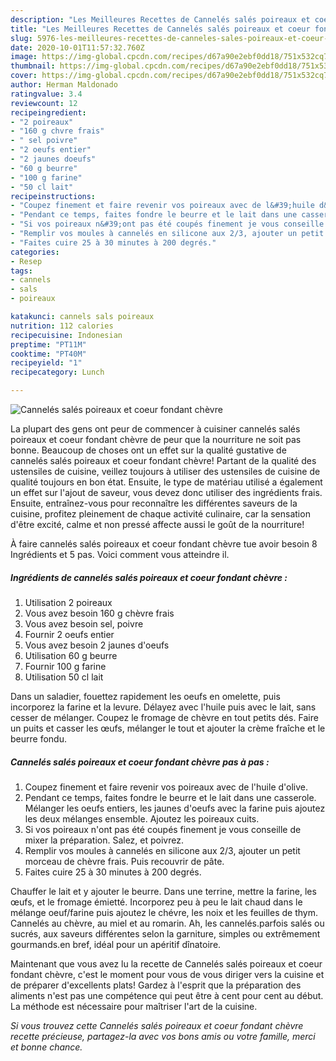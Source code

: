 ```yaml
---
description: "Les Meilleures Recettes de Cannelés salés poireaux et coeur fondant chèvre"
title: "Les Meilleures Recettes de Cannelés salés poireaux et coeur fondant chèvre"
slug: 5976-les-meilleures-recettes-de-canneles-sales-poireaux-et-coeur-fondant-chevre
date: 2020-10-01T11:57:32.760Z
image: https://img-global.cpcdn.com/recipes/d67a90e2ebf0dd18/751x532cq70/canneles-sales-poireaux-et-coeur-fondant-chevre-photo-principale-de-la-recette.jpg
thumbnail: https://img-global.cpcdn.com/recipes/d67a90e2ebf0dd18/751x532cq70/canneles-sales-poireaux-et-coeur-fondant-chevre-photo-principale-de-la-recette.jpg
cover: https://img-global.cpcdn.com/recipes/d67a90e2ebf0dd18/751x532cq70/canneles-sales-poireaux-et-coeur-fondant-chevre-photo-principale-de-la-recette.jpg
author: Herman Maldonado
ratingvalue: 3.4
reviewcount: 12
recipeingredient:
- "2 poireaux"
- "160 g chvre frais"
- " sel poivre"
- "2 oeufs entier"
- "2 jaunes doeufs"
- "60 g beurre"
- "100 g farine"
- "50 cl lait"
recipeinstructions:
- "Coupez finement et faire revenir vos poireaux avec de l&#39;huile d&#39;olive."
- "Pendant ce temps, faites fondre le beurre et le lait dans une casserole. Mélanger les oeufs entiers, les jaunes d&#39;oeufs avec la farine puis ajoutez les deux mélanges ensemble. Ajoutez les poireaux cuits."
- "Si vos poireaux n&#39;ont pas été coupés finement je vous conseille de mixer la préparation. Salez, et poivrez."
- "Remplir vos moules à cannelés en silicone aux 2/3, ajouter un petit morceau de chèvre frais. Puis recouvrir de pâte."
- "Faites cuire 25 à 30 minutes à 200 degrés."
categories:
- Resep
tags:
- cannels
- sals
- poireaux

katakunci: cannels sals poireaux 
nutrition: 112 calories
recipecuisine: Indonesian
preptime: "PT11M"
cooktime: "PT40M"
recipeyield: "1"
recipecategory: Lunch

---
```



![Cannelés salés poireaux et coeur fondant chèvre](https://img-global.cpcdn.com/recipes/d67a90e2ebf0dd18/751x532cq70/canneles-sales-poireaux-et-coeur-fondant-chevre-photo-principale-de-la-recette.jpg)

La plupart des gens ont peur de commencer à cuisiner cannelés salés poireaux et coeur fondant chèvre de peur que la nourriture ne soit pas bonne. Beaucoup de choses ont un effet sur la qualité gustative de cannelés salés poireaux et coeur fondant chèvre! Partant de la qualité des ustensiles de cuisine, veillez toujours à utiliser des ustensiles de cuisine de qualité toujours en bon état. Ensuite, le type de matériau utilisé a également un effet sur l'ajout de saveur, vous devez donc utiliser des ingrédients frais. Ensuite, entraînez-vous pour reconnaître les différentes saveurs de la cuisine, profitez pleinement de chaque activité culinaire, car la sensation d'être excité, calme et non pressé affecte aussi le goût de la nourriture!

<!--inarticleads1-->

À faire cannelés salés poireaux et coeur fondant chèvre tue avoir besoin 8 Ingrédients et 5 pas. Voici comment vous atteindre il.

##### Ingrédients de cannelés salés poireaux et coeur fondant chèvre :

1. Utilisation 2 poireaux
1. Vous avez besoin 160 g chèvre frais
1. Vous avez besoin  sel, poivre
1. Fournir 2 oeufs entier
1. Vous avez besoin 2 jaunes d&#39;oeufs
1. Utilisation 60 g beurre
1. Fournir 100 g farine
1. Utilisation 50 cl lait


Dans un saladier, fouettez rapidement les oeufs en omelette, puis incorporez la farine et la levure. Délayez avec l&#39;huile puis avec le lait, sans cesser de mélanger. Coupez le fromage de chèvre en tout petits dés. Faire un puits et casser les œufs, mélanger le tout et ajouter la crème fraîche et le beurre fondu. 

<!--inarticleads2-->

##### Cannelés salés poireaux et coeur fondant chèvre pas à pas :

1. Coupez finement et faire revenir vos poireaux avec de l&#39;huile d&#39;olive.
1. Pendant ce temps, faites fondre le beurre et le lait dans une casserole. Mélanger les oeufs entiers, les jaunes d&#39;oeufs avec la farine puis ajoutez les deux mélanges ensemble. Ajoutez les poireaux cuits.
1. Si vos poireaux n&#39;ont pas été coupés finement je vous conseille de mixer la préparation. Salez, et poivrez.
1. Remplir vos moules à cannelés en silicone aux 2/3, ajouter un petit morceau de chèvre frais. Puis recouvrir de pâte.
1. Faites cuire 25 à 30 minutes à 200 degrés.


Chauffer le lait et y ajouter le beurre. Dans une terrine, mettre la farine, les œufs, et le fromage émietté. Incorporez peu à peu le lait chaud dans le mélange oeuf/farine puis ajoutez le chévre, les noix et les feuilles de thym. Cannelés au chèvre, au miel et au romarin. Ah, les cannelés.parfois salés ou sucrés, aux saveurs différentes selon la garniture, simples ou extrêmement gourmands.en bref, idéal pour un apéritif dînatoire. 

<!--inarticleads1-->

<p>
Maintenant que vous avez lu la recette de Cannelés salés poireaux et coeur fondant chèvre, c'est le moment pour vous de vous diriger vers la cuisine et de préparer d'excellents plats! Gardez à l'esprit que la préparation des aliments n'est pas une compétence qui peut être à cent pour cent au début. La méthode est nécessaire pour maîtriser l'art de la cuisine.
</p>

<p>
<i>Si vous trouvez cette Cannelés salés poireaux et coeur fondant chèvre recette précieuse, partagez-la avec vos bons amis ou votre famille, merci et bonne chance.</i>
</p>
